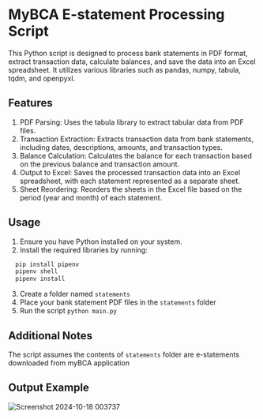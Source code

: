 # MyBCA E-statement Processing Script
This Python script is designed to process bank statements in PDF format, extract transaction data, calculate balances, and save the data into an Excel spreadsheet. It utilizes various libraries such as pandas, numpy, tabula, tqdm, and openpyxl.

## Features
1. PDF Parsing: Uses the tabula library to extract tabular data from PDF files.
2. Transaction Extraction: Extracts transaction data from bank statements, including dates, descriptions, amounts, and transaction types.
3. Balance Calculation: Calculates the balance for each transaction based on the previous balance and transaction amount.
4. Output to Excel: Saves the processed transaction data into an Excel spreadsheet, with each statement represented as a separate sheet.
5. Sheet Reordering: Reorders the sheets in the Excel file based on the period (year and month) of each statement.

## Usage
1. Ensure you have Python installed on your system.
2. Install the required libraries by running:
```bash
  pip install pipenv
  pipenv shell
  pipenv install
```
3. Create a folder named ```statements```
4. Place your bank statement PDF files in the ```statements``` folder
5. Run the script ```python main.py```

## Additional Notes
The script assumes the contents of ```statements``` folder are e-statements downloaded from myBCA application

## Output Example
![Screenshot 2024-10-18 003737](https://github.com/user-attachments/assets/f39e8c65-d919-47fd-a9bd-ec1c2a7d85ed)
